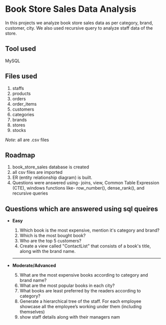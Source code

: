 
# Book Store Sales Data Analysis

In this projects we analyze book store sales data as per category, brand, customer, city. We also used recursive query to analyze staff data of the store.


## Tool used
MySQL

## Files used 

1. staffs
2. products
3. orders
4. order_items
5. customers
6. categories
7. brands
8. stores
9. stocks 
&nbsp;

_Note_: all are .csv files
## Roadmap
1. book_store_sales database is created
2. all csv files are imported
3. ER (entity relationship diagram) is built.
4. Questions were answered using- joins, view, Common Table Expression (CTE), windows functions like- row_number(), dense_rank(), and recursive queries



## Questions which are answered using sql queires

* __Easy__
   1. Which book is the most expensive, mention it's category and 
      brand?
   2. Which is the most bought book?
   3. Who are the top 5 customers?
   4. Create a view called "ContactList" that consists of a book's title, along with the brand name.
&nbsp;
  - - - -
* __Moderate/Advanced__

    5. What are the most expensive books according to category and 
       brand name?
   6. What are the most popular books in each city?
   7. What books are least preferred by the readers according to 
      category?
   8. Generate a hierarchical tree of the staff. For each employee 
      showcase all the employee’s working under them (including 
      themselves) 
   9. show staff details along with their managers nam
